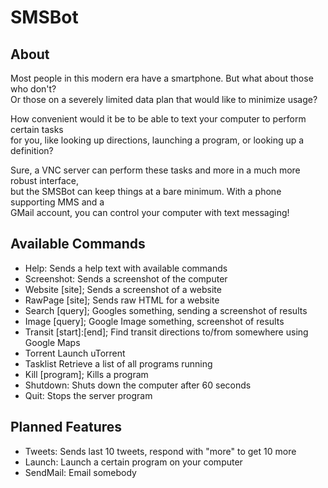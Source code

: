 SMSBot
=========

## About
Most people in this modern era have a smartphone. But what about those who don't?  
Or those on a severely limited data plan that would like to minimize usage?

How convenient would it be to be able to text your computer to perform certain tasks  
for you, like looking up directions, launching a program, or looking up a definition?

Sure, a VNC server can perform these tasks and more in a much more robust interface,  
but the SMSBot can keep things at a bare minimum. With a phone supporting MMS and a  
GMail account, you can control your computer with text messaging!

## Available Commands
  * Help:                     Sends a help text with available commands
  * Screenshot:               Sends a screenshot of the computer
  * Website [site];           Sends a screenshot of a website
  * RawPage [site];           Sends raw HTML for a website
  * Search [query];           Googles something, sending a screenshot of results
  * Image [query];            Google Image something, screenshot of results
  * Transit [start]:[end];    Find transit directions to/from somewhere using Google Maps
  * Torrent                   Launch uTorrent
  * Tasklist                  Retrieve a list of all programs running
  * Kill [program];           Kills a program
  * Shutdown:                 Shuts down the computer after 60 seconds
  * Quit:                     Stops the server program

## Planned Features
  * Tweets:       Sends last 10 tweets, respond with "more" to get 10 more
  * Launch:       Launch a certain program on your computer
  * SendMail:     Email somebody
